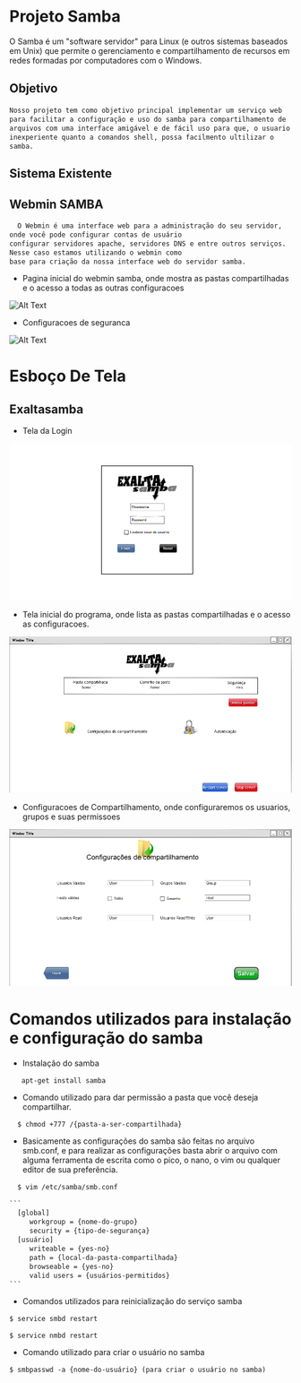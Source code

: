 # Projeto Samba
  O Samba é um "software servidor" para Linux (e outros sistemas baseados em Unix) que permite o gerenciamento e compartilhamento de recursos em redes formadas por computadores com o Windows.
 

## Objetivo
    Nosso projeto tem como objetivo principal implementar um serviço web para facilitar a configuração e uso do samba para compartilhamento de arquivos com uma interface amigável e de fácil uso para que, o usuario inexperiente quanto a comandos shell, possa facilmento ultilizar o samba.

## Sistema Existente
 
## Webmin SAMBA
  
      O Webmin é uma interface web para a administração do seu servidor, onde você pode configurar contas de usuário
    configurar servidores apache, servidores DNS e entre outros serviços. Nesse caso estamos utilizando o webmin como 
    base para criação da nossa interface web do servidor samba.
  
  
  - Pagina inicial do webmin samba, onde mostra as pastas compartilhadas e o acesso a todas as outras configuracoes

![Alt Text](https://github.com/gabbezerra/ProjetoDw/blob/master/IMG_20022017_170226_0.png)

  - Configuracoes de seguranca

![Alt Text](https://github.com/gabbezerra/ProjetoDw/blob/master/IMG_20022017_170316_0.png)


# Esboço De Tela
  
## Exaltasamba
   
   - Tela da Login
   
![Alt Text](https://github.com/gabbezerra/Exaltasamba/blob/master/TelaLogin.png)

   - Tela inicial do programa, onde lista as pastas compartilhadas e o acesso as configuracoes.
   
![Alt Text](https://github.com/gabbezerra/Exaltasamba/blob/master/Tela1.png)
  
   - Configuracoes de Compartilhamento, onde configuraremos os usuarios, grupos e suas permissoes
   
![Alt Text](https://github.com/gabbezerra/Exaltasamba/blob/master/Comp.png)




# Comandos utilizados para instalação e configuração do samba
  
  - Instalação do samba
 
 ```
    apt-get install samba
 ```
 
 - Comando utilizado para dar permissão a pasta que você deseja compartilhar.   
  
  ```
    $ chmod +777 /{pasta-a-ser-compartilhada}
  ```
  
  - Basicamente as configurações do samba são feitas no arquivo smb.conf, e para realizar as configurações basta abrir o arquivo com alguma ferramenta de escrita como o pico, o nano, o vim ou qualquer editor de sua preferência. 
  
  ```
    $ vim /etc/samba/smb.conf
  ```
  
    ```
      [global] 
         workgroup = {nome-do-grupo} 
         security = {tipo-de-segurança} 
      [usuário] 
         writeable = {yes-no} 
         path = {local-da-pasta-compartilhada} 
         browseable = {yes-no} 
         valid users = {usuários-permitidos} 
    ```
  - Comandos utilizados para reinicialização do serviço samba
  
  ```
  $ service smbd restart
  ```
  
  ```
  $ service nmbd restart
  ```
  
  - Comando utilizado para criar o usuário no samba
  
  ```
  $ smbpasswd -a {nome-do-usuário} (para criar o usuário no samba)
  ```    
